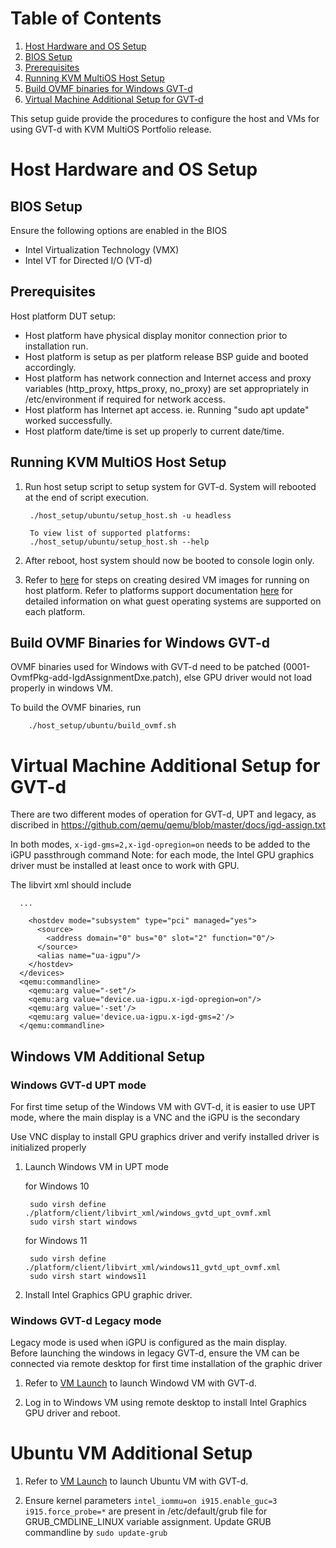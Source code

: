 # Table of Contents
1. [Host Hardware and OS Setup](#host-hardware-and-os-setup)
  1. [BIOS Setup](#bios-setup)
  1. [Prerequisites](#prerequisites)
  1. [Running KVM MultiOS Host Setup](#running-kvm-multios-host-setup)
  1. [Build OVMF binaries for Windows GVT-d](#build-ovmf-binaries-for-windows-gvt-d)
1. [Virtual Machine Additional Setup for GVT-d](#virtual-machine-additional-setup-for-gvt-d)

This setup guide provide the procedures to configure the host and VMs for using GVT-d with KVM MultiOS Portfolio release.

# Host Hardware and OS Setup
## BIOS Setup
Ensure the following options are enabled in the BIOS
- Intel Virtualization Technology (VMX)
- Intel VT for Directed I/O (VT-d)

## Prerequisites
Host platform DUT setup:
- Host platform have physical display monitor connection prior to installation run.
- Host platform is setup as per platform release BSP guide and booted accordingly.
- Host platform has network connection and Internet access and proxy variables (http_proxy, https_proxy, no_proxy) are set appropriately in /etc/environment if required for network access.
- Host platform has Internet apt access. ie. Running "sudo apt update" worked successfully.
- Host platform date/time is set up properly to current date/time.

## Running KVM MultiOS Host Setup
1. Run host setup script to setup system for GVT-d. System will rebooted at the end of script execution.

        ./host_setup/ubuntu/setup_host.sh -u headless

        To view list of supported platforms:
        ./host_setup/ubuntu/setup_host.sh --help

2. After reboot, host system should now be booted to console login only.

3. Refer to [here](README.md#virtual-machine-image-creation) for steps on creating desired VM images for running on host platform.
Refer to platforms support documentation [here](platforms.md) for detailed information on what guest operating systems are supported on each platform. 

## Build OVMF Binaries for Windows GVT-d
OVMF binaries used for Windows with GVT-d need to be patched (0001-OvmfPkg-add-IgdAssignmentDxe.patch), else GPU driver would not load properly in windows VM.

To build the OVMF binaries, run

        ./host_setup/ubuntu/build_ovmf.sh

# Virtual Machine Additional Setup for GVT-d 
There are two different modes of operation for GVT-d, UPT and legacy, as discribed in
https://github.com/qemu/qemu/blob/master/docs/igd-assign.txt

In both modes, `x-igd-gms=2,x-igd-opregion=on` needs to be added to the iGPU passthrough command
Note: for each mode, the Intel GPU graphics driver must be installed at least once to work with GPU.

The libvirt xml should include
```
  ...

    <hostdev mode="subsystem" type="pci" managed="yes">
      <source>
        <address domain="0" bus="0" slot="2" function="0"/>
      </source>
      <alias name="ua-igpu"/>
    </hostdev>
  </devices>
  <qemu:commandline>
    <qemu:arg value="-set"/>
    <qemu:arg value="device.ua-igpu.x-igd-opregion=on"/>
    <qemu:arg value='-set'/>
    <qemu:arg value='device.ua-igpu.x-igd-gms=2'/>
  </qemu:commandline>
````
## Windows VM Additional Setup
### Windows GVT-d UPT mode
For first time setup of the Windows VM with GVT-d, it is easier to use UPT mode, where the main display is a VNC and the iGPU is the secondary<br>

Use VNC display to install GPU graphics driver and verify installed driver is initialized properly

1. Launch Windows VM in UPT mode

   for Windows 10

        sudo virsh define ./platform/client/libvirt_xml/windows_gvtd_upt_ovmf.xml
        sudo virsh start windows

   for Windows 11

        sudo virsh define ./platform/client/libvirt_xml/windows11_gvtd_upt_ovmf.xml
        sudo virsh start windows11

2. Install Intel Graphics GPU graphic driver.

### Windows GVT-d Legacy mode
Legacy mode is used when iGPU is configured as the main display.<br>
Before launching the windows in legacy GVT-d, ensure the VM can be connected via remote desktop for first time installation of the graphic driver

1. Refer to [VM Launch](README.md#vm-launch) to launch Windowd VM with GVT-d. 

2. Log in to Windows VM using remote desktop to install Intel Graphics GPU driver and reboot.

# Ubuntu VM Additional Setup

1. Refer to [VM Launch](README.md#vm-launch) to launch Ubuntu VM with GVT-d. 

2. Ensure kernel parameters `intel_iommu=on i915.enable_guc=3 i915.force_probe=*` are present in /etc/default/grub file for GRUB_CMDLINE_LINUX variable assignment.
Update GRUB commandline by `sudo update-grub`
